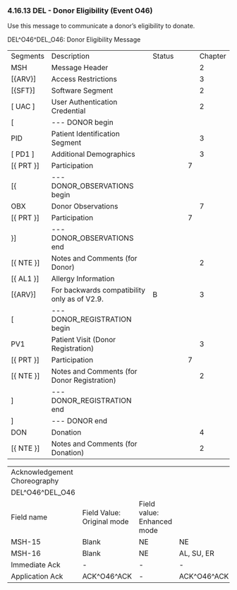 ### 4.16.13 DEL - Donor Eligibility (Event O46)

Use this message to communicate a donor’s eligibility to donate.

DEL^O46^DEL_O46: Donor Eligibility Message

|     |     |     |     |     |     |
| --- | --- | --- | --- | --- | --- |
| Segments | Description | Status |  |  | Chapter |
| MSH | Message Header |  |  |  | 2 |
| [\{ARV}] | Access Restrictions |  |  |  | 3 |
| [\{SFT}] | Software Segment |  |  |  | 2 |
| [ UAC ] | User Authentication Credential |  |  |  | 2 |
| [ | --- DONOR begin |  |  |  |  |
| PID | Patient Identification Segment |  |  |  | 3 |
| [ PD1 ] | Additional Demographics |  |  |  | 3 |
| [\{ PRT }] | Participation |  |  | 7 |  |
| [\{ | --- DONOR_OBSERVATIONS begin |  |  |  |  |
| OBX | Donor Observations |  |  |  | 7 |
| [\{ PRT }] | Participation |  |  | 7 |  |
| }] | --- DONOR_OBSERVATIONS end |  |  |  |  |
| [\{ NTE }] | Notes and Comments (for Donor) |  |  |  | 2 |
| [\{ AL1 }] | Allergy Information |  |  |  |  |
| [\{ARV}] | For backwards compatibility only as of V2.9. | B |  |  | 3 |
| [ | --- DONOR_REGISTRATION begin |  |  |  |  |
| PV1 | Patient Visit (Donor Registration) |  |  |  | 3 |
| [\{ PRT }] | Participation |  |  | 7 |  |
| [\{ NTE }] | Notes and Comments (for Donor Registration) |  |  |  | 2 |
| ] | --- DONOR_REGISTRATION end |  |  |  |  |
| ] | --- DONOR end |  |  |  |  |
| DON | Donation |  |  |  | 4 |
| [\{ NTE }] | Notes and Comments (for Donation) |  |  |  | 2 |

|     |     |     |     |     |
| --- | --- | --- | --- | --- |
| Acknowledgement Choreography |  |  |  |  |
| DEL^O46^DEL_O46 |  |  |  |  |
| Field name | Field Value: Original mode | Field value: Enhanced mode |  |  |
| MSH-15 | Blank | NE | NE | AL, SU, ER |
| MSH-16 | Blank | NE | AL, SU, ER | AL, SU, ER |
| Immediate Ack | - | - | - | ACK^O46^ACK |
| Application Ack | ACK^O46^ACK | - | ACK^O46^ACK | ACK^O46^ACK |
